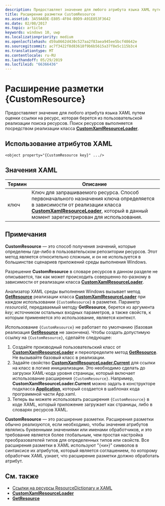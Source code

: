 ```yaml
---
description: Предоставляет значение для любого атрибута языка XAML путем оценки ссылки на ресурс, которая берется из пользовательской реализации поиска ресурсов. Поиск ресурсов выполняется реализацией класса CustomXamlResourceLoader.
title: Расширение разметки CustomResource
ms.assetid: 3A59A8DE-E805-4F04-B9D9-A91E053F3642
ms.date: 02/08/2017
ms.topic: article
keywords: windows 10, uwp
ms.localizationpriority: medium
ms.openlocfilehash: d59a8662d430c527aa2f83aea945ee5bcf48642e
ms.sourcegitcommit: ac7f3422f8d83618f9b6b5615a37f8e5c115b3c4
ms.translationtype: MT
ms.contentlocale: ru-RU
ms.lasthandoff: 05/29/2019
ms.locfileid: "66366436"
---
```

# <a name="customresource-markup-extension"></a>Расширение разметки {CustomResource}


Предоставляет значение для любого атрибута языка XAML путем оценки ссылки на ресурс, которая берется из пользовательской реализации поиска ресурсов. Поиск ресурсов выполняется посредством реализации класса [**CustomXamlResourceLoader**](https://docs.microsoft.com/uwp/api/Windows.UI.Xaml.Resources.CustomXamlResourceLoader).

## <a name="xaml-attribute-usage"></a>Использование атрибутов XAML

``` syntax
<object property="{CustomResource key}" .../>
```

## <a name="xaml-values"></a>Значения XAML

| Термин | Описание |
|------|-------------|
| ключ | Ключ для запрашиваемого ресурса. Способ первоначального назначения ключа определяется в зависимости от реализации класса [**CustomXamlResourceLoader**](https://docs.microsoft.com/uwp/api/Windows.UI.Xaml.Resources.CustomXamlResourceLoader), который в данный момент зарегистрирован для использования. |

## <a name="remarks"></a>Примечания

**CustomResource** — это способ получения значений, которые определены где-либо в пользовательском репозитории ресурсов. Этот метод является относительно сложным, и он не используется в большинстве сценариев приложений среды выполнения Windows.

Разрешение **CustomResource** в словаре ресурсов в данном разделе не описывается, так как может происходить совершенно по-разному в зависимости от реализации класса [**CustomXamlResourceLoader**](https://docs.microsoft.com/uwp/api/Windows.UI.Xaml.Resources.CustomXamlResourceLoader).

Анализатор XAML среды выполнения Windows вызывает метод [**GetResource**](https://docs.microsoft.com/uwp/api/windows.ui.xaml.resources.customxamlresourceloader.getresource) реализации класса [**CustomXamlResourceLoader**](https://docs.microsoft.com/uwp/api/Windows.UI.Xaml.Resources.CustomXamlResourceLoader) при каждом использовании `{CustomResource}` в разметке. Параметр *resourceId*, передаваемый методу **GetResource**, берется из аргумента *key*; источником остальных входных параметров, а также свойств, к которым применяется это использование, является контекст.

Использование `{CustomResource}` не работает по умолчанию (базовая реализация [**GetResource**](https://docs.microsoft.com/uwp/api/windows.ui.xaml.resources.customxamlresourceloader.getresource) не закончена). Чтобы создать допустимую ссылку на `{CustomResource}`, сделайте следующее:

1.  Создайте производный пользовательский класс от [**CustomXamlResourceLoader**](https://docs.microsoft.com/uwp/api/Windows.UI.Xaml.Resources.CustomXamlResourceLoader) и переопределите метод [**GetResource**](https://docs.microsoft.com/uwp/api/windows.ui.xaml.resources.customxamlresourceloader.getresource). Не вызывайте базовый класс в реализации.
2.  Задайте свойство [**CustomXamlResourceLoader.Current**](https://docs.microsoft.com/uwp/api/windows.ui.xaml.resources.customxamlresourceloader.current) для ссылки на класс в логике инициализации. Это необходимо сделать до загрузки XAML-кода уровня страницы, который включает использование расширения `{CustomResource}`. Например, **CustomXamlResourceLoader.Current** можно задать в конструкторе подкласса [**Application**](https://docs.microsoft.com/uwp/api/Windows.UI.Xaml.Application), который создается в шаблонах кода программной части App.xaml.
3.  Теперь вы можете использовать расширения `{CustomResource}` в коде XAML, который приложение загружает как страницы, либо в словарях ресурсов XAML.

**CustomResource** — это расширение разметки. Расширения разметки обычно реализуются, если необходимо, чтобы значения атрибутов являлись буквенными значениями или именами обработчиков, и это требование является более глобальным, чем простая настройка преобразователей типов для определенных типов или свойств. Все расширения разметки в XAML используют "\{«и»\}" символов в синтаксисе их атрибутов, который является соглашением, по которому обработчик XAML узнает, что расширение разметки должно обработать атрибут.

## <a name="related-topics"></a>См. также

* [Ссылки на ресурсы ResourceDictionary и XAML](https://docs.microsoft.com/windows/uwp/controls-and-patterns/resourcedictionary-and-xaml-resource-references)
* [**CustomXamlResourceLoader**](https://docs.microsoft.com/uwp/api/Windows.UI.Xaml.Resources.CustomXamlResourceLoader)
* [**GetResource**](https://docs.microsoft.com/uwp/api/windows.ui.xaml.resources.customxamlresourceloader.getresource)

